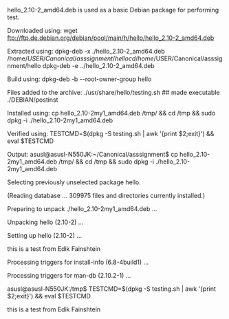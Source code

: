 hello_2.10-2_amd64.deb is used as a basic Debian package for performing test.

Downloaded using: 
    wget ftp://ftp.de.debian.org/debian/pool/main/h/hello/hello_2.10-2_amd64.deb

Extracted using: 
    dpkg-deb -x ./hello_2.10-2_amd64.deb /home/$USER/Canonical/asssignment/hello
    cd /home/$USER/Canonical/asssignment/hello
    dpkg-deb -e ../hello_2.10-2_amd64.deb

Build using:
    dpkg-deb -b --root-owner-group hello

Files added to the archive:
   ./usr/share/hello/testing.sh ## made executable
   ./DEBIAN/postinst

Installed using:
   cp hello_2.10-2my1_amd64.deb /tmp/ && cd /tmp && sudo dpkg -i ./hello_2.10-2my1_amd64.deb

Verified using:
   TESTCMD=$(dpkg -S testing.sh | awk '{print $2;exit}') && eval $TESTCMD

Output:
asusl@asusl-N550JK:~/Canonical/asssignment$ cp hello_2.10-2my1_amd64.deb /tmp/ && cd /tmp && sudo dpkg -i ./hello_2.10-2my1_amd64.deb

Selecting previously unselected package hello.

(Reading database ... 309975 files and directories currently installed.)

Preparing to unpack ./hello_2.10-2my1_amd64.deb ...

Unpacking hello (2.10-2) ...

Setting up hello (2.10-2) ...

this is a test from Edik Fainshtein

Processing triggers for install-info (6.8-4build1) ...

Processing triggers for man-db (2.10.2-1) ...

asusl@asusl-N550JK:/tmp$ TESTCMD=$(dpkg -S testing.sh | awk '{print $2;exit}') && eval $TESTCMD

this is a test from Edik Fainshtein

